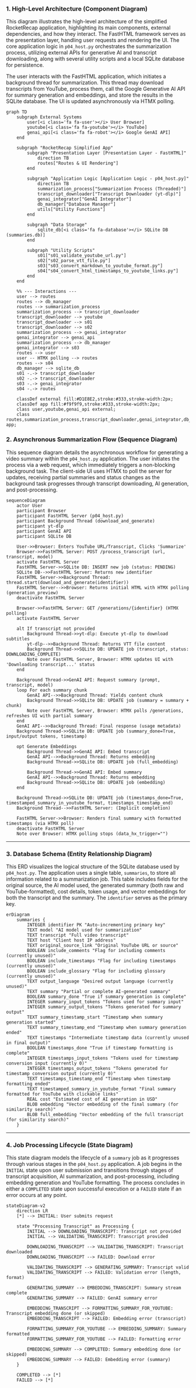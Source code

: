 ### 1. High-Level Architecture (Component Diagram)

This diagram illustrates the high-level architecture of the simplified RocketRecap application, highlighting its main components, external dependencies, and how they interact. The FastHTML framework serves as the presentation layer, handling user requests and rendering the UI. The core application logic in `p04_host.py` orchestrates the summarization process, utilizing external APIs for generative AI and transcript downloading, along with several utility scripts and a local SQLite database for persistence.

The user interacts with the FastHTML application, which initiates a background thread for summarization. This thread may download transcripts from YouTube, process them, call the Google Generative AI API for summary generation and embeddings, and store the results in the SQLite database. The UI is updated asynchronously via HTMX polling.

```mermaid
graph TD
    subgraph External Systems
        user[<i class='fa fa-user'></i> User Browser]
        youtube[<i class='fa fa-youtube'></i> YouTube]
        genai_api[<i class='fa fa-robot'></i> Google GenAI API]
    end

    subgraph "RocketRecap Simplified App"
        subgraph "Presentation Layer [Presentation Layer - FastHTML]"
            direction TB
            routes["Routes & UI Rendering"]
        end

        subgraph "Application Logic [Application Logic - p04_host.py]"
            direction TB
            summarization_process["Summarization Process (Threaded)"]
            transcript_downloader["Transcript Downloader (yt-dlp)"]
            genai_integrator["GenAI Integrator"]
            db_manager["Database Manager"]
            utils["Utility Functions"]
        end

        subgraph "Data Storage"
            sqlite_db[<i class='fa fa-database'></i> SQLite DB (summaries.db)]
        end

        subgraph "Utility Scripts"
            s01["s01_validate_youtube_url.py"]
            s02["s02_parse_vtt_file.py"]
            s03["s03_convert_markdown_to_youtube_format.py"]
            s04["s04_convert_html_timestamps_to_youtube_links.py"]
        end
    end

    %% --- Interactions ---
    user --> routes
    routes --> db_manager
    routes --> summarization_process
    summarization_process --> transcript_downloader
    transcript_downloader --> youtube
    transcript_downloader --> s01
    transcript_downloader --> s02
    summarization_process --> genai_integrator
    genai_integrator --> genai_api
    summarization_process --> db_manager
    genai_integrator --> s03
    routes --> user
    user -- HTMX polling --> routes
    routes --> s04
    db_manager --> sqlite_db
    s01 -.-> transcript_downloader
    s02 -.-> transcript_downloader
    s03 -.-> genai_integrator
    s04 -.-> routes

    classDef external fill:#D1E8E2,stroke:#333,stroke-width:2px;
    classDef app fill:#f9f9f9,stroke:#333,stroke-width:2px;
    class user,youtube,genai_api external;
    class routes,summarization_process,transcript_downloader,genai_integrator,db_manager,utils,sqlite_db,s01,s02,s03,s04 app;
```

### 2. Asynchronous Summarization Flow (Sequence Diagram)

This sequence diagram details the asynchronous workflow for generating a video summary within the `p04_host.py` application. The user initiates the process via a web request, which immediately triggers a non-blocking background task. The client-side UI uses HTMX to poll the server for updates, receiving partial summaries and status changes as the background task progresses through transcript downloading, AI generation, and post-processing.

```mermaid
sequenceDiagram
    actor User
    participant Browser
    participant FastHTML Server (p04_host.py)
    participant Background Thread (download_and_generate)
    participant yt-dlp
    participant GenAI API
    participant SQLite DB

    User->>Browser: Enters YouTube URL/Transcript, Clicks 'Summarize'
    Browser->>FastHTML Server: POST /process_transcript (url, transcript, model)
    activate FastHTML Server
    FastHTML Server->>SQLite DB: INSERT new job (status: PENDING)
    SQLite DB-->>FastHTML Server: Returns new identifier
    FastHTML Server->>Background Thread: thread.start(download_and_generate(identifier))
    FastHTML Server-->>Browser: Returns initial HTML with HTMX polling (generation_preview)
    deactivate FastHTML Server

    Browser->>FastHTML Server: GET /generations/{identifier} (HTMX polling)
    activate FastHTML Server

    alt If transcript not provided
        Background Thread->>yt-dlp: Execute yt-dlp to download subtitles
        yt-dlp-->>Background Thread: Returns VTT file content
        Background Thread->>SQLite DB: UPDATE job (transcript, status: DOWNLOADING_COMPLETE)
        Note over FastHTML Server, Browser: HTMX updates UI with 'Downloading transcript...' status
    end

    Background Thread->>GenAI API: Request summary (prompt, transcript, model)
    loop For each summary chunk
        GenAI API-->>Background Thread: Yields content chunk
        Background Thread->>SQLite DB: UPDATE job (summary = summary + chunk)
        Note over FastHTML Server, Browser: HTMX polls /generations, refreshes UI with partial summary
    end
    GenAI API-->>Background Thread: Final response (usage metadata)
    Background Thread->>SQLite DB: UPDATE job (summary_done=True, input/output tokens, timestamp)
    
    opt Generate Embeddings
        Background Thread->>GenAI API: Embed transcript
        GenAI API-->>Background Thread: Returns embedding
        Background Thread->>SQLite DB: UPDATE job (full_embedding)

        Background Thread->>GenAI API: Embed summary
        GenAI API-->>Background Thread: Returns embedding
        Background Thread->>SQLite DB: UPDATE job (embedding)
    end

    Background Thread->>SQLite DB: UPDATE job (timestamps_done=True, timestamped_summary_in_youtube_format, timestamps_timestamp_end)
    Background Thread-->>FastHTML Server: (Implicit completion)

    FastHTML Server->>Browser: Renders final summary with formatted timestamps (via HTMX poll)
    deactivate FastHTML Server
    Note over Browser: HTMX polling stops (data_hx_trigger="")
```

---

### 3. Database Schema (Entity Relationship Diagram)

This ERD visualizes the logical structure of the SQLite database used by `p04_host.py`. The application uses a single table, `summaries`, to store all information related to a summarization job. This table includes fields for the original source, the AI model used, the generated summary (both raw and YouTube-formatted), cost details, token usage, and vector embeddings for both the transcript and the summary. The `identifier` serves as the primary key.

```mermaid
erDiagram
    summaries {
        INTEGER identifier PK "Auto-incrementing primary key"
        TEXT model "AI model used for summarization"
        TEXT transcript "Full video transcript"
        TEXT host "Client host IP address"
        TEXT original_source_link "Original YouTube URL or source"
        BOOLEAN include_comments "Flag for including comments (currently unused)"
        BOOLEAN include_timestamps "Flag for including timestamps (currently unused)"
        BOOLEAN include_glossary "Flag for including glossary (currently unused)"
        TEXT output_language "Desired output language (currently unused)"
        TEXT summary "Partial or complete AI-generated summary"
        BOOLEAN summary_done "True if summary generation is complete"
        INTEGER summary_input_tokens "Tokens used for summary input"
        INTEGER summary_output_tokens "Tokens generated for summary output"
        TEXT summary_timestamp_start "Timestamp when summary generation started"
        TEXT summary_timestamp_end "Timestamp when summary generation ended"
        TEXT timestamps "Intermediate timestamp data (currently unused in final output)"
        BOOLEAN timestamps_done "True if timestamp formatting is complete"
        INTEGER timestamps_input_tokens "Tokens used for timestamp conversion input (currently 0)"
        INTEGER timestamps_output_tokens "Tokens generated for timestamp conversion output (currently 0)"
        TEXT timestamps_timestamp_end "Timestamp when timestamp formatting ended"
        TEXT timestamped_summary_in_youtube_format "Final summary formatted for YouTube with clickable links"
        REAL cost "Estimated cost of AI generation in USD"
        BLOB embedding "Vector embedding of the final summary (for similarity search)"
        BLOB full_embedding "Vector embedding of the full transcript (for similarity search)"
    }
```

---

### 4. Job Processing Lifecycle (State Diagram)

This state diagram models the lifecycle of a `summary` job as it progresses through various stages in the `p04_host.py` application. A job begins in the `INITIAL` state upon user submission and transitions through stages of transcript acquisition, AI summarization, and post-processing, including embedding generation and YouTube formatting. The process concludes in either a `COMPLETED` state upon successful execution or a `FAILED` state if an error occurs at any point.

```mermaid
stateDiagram-v2
    direction LR
    [*] --> INITIAL: User submits request

    state "Processing Transcript" as Processing {
        INITIAL --> DOWNLOADING_TRANSCRIPT: Transcript not provided
        INITIAL --> VALIDATING_TRANSCRIPT: Transcript provided

        DOWNLOADING_TRANSCRIPT --> VALIDATING_TRANSCRIPT: Transcript downloaded
        DOWNLOADING_TRANSCRIPT --> FAILED: Download error

        VALIDATING_TRANSCRIPT --> GENERATING_SUMMARY: Transcript valid
        VALIDATING_TRANSCRIPT --> FAILED: Validation error (length, format)

        GENERATING_SUMMARY --> EMBEDDING_TRANSCRIPT: Summary stream complete
        GENERATING_SUMMARY --> FAILED: GenAI summary error

        EMBEDDING_TRANSCRIPT --> FORMATTING_SUMMARY_FOR_YOUTUBE: Transcript embedding done (or skipped)
        EMBEDDING_TRANSCRIPT --> FAILED: Embedding error (transcript)

        FORMATTING_SUMMARY_FOR_YOUTUBE --> EMBEDDING_SUMMARY: Summary formatted
        FORMATTING_SUMMARY_FOR_YOUTUBE --> FAILED: Formatting error

        EMBEDDING_SUMMARY --> COMPLETED: Summary embedding done (or skipped)
        EMBEDDING_SUMMARY --> FAILED: Embedding error (summary)
    }

    COMPLETED --> [*]
    FAILED --> [*]
```
